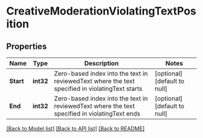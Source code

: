 # CreativeModerationViolatingTextPosition

## Properties
Name | Type | Description | Notes
------------ | ------------- | ------------- | -------------
**Start** | **int32** | Zero-based index into the text in reviewedText where the text specified in violatingText starts | [optional] [default to null]
**End** | **int32** | Zero-based index into the text in reviewedText where the text specified in violatingText ends | [optional] [default to null]

[[Back to Model list]](../README.md#documentation-for-models) [[Back to API list]](../README.md#documentation-for-api-endpoints) [[Back to README]](../README.md)

